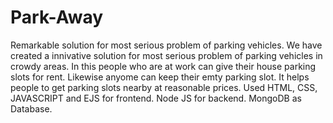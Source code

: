# Park-Away
Remarkable solution for most serious problem of parking vehicles.
We have created a innivative solution for most serious problem of parking vehicles in crowdy areas. In this people who are at work can give their house parking slots for rent. Likewise anyome can keep their emty parking slot. 
It helps people to get parking slots nearby at reasonable prices. Used HTML, CSS, JAVASCRIPT and EJS for frontend. Node JS for backend. MongoDB as Database.
